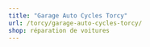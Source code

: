 ```yaml
---
title: "Garage Auto Cycles Torcy"
url: /torcy/garage-auto-cycles-torcy/
shop: réparation de voitures
---
```

